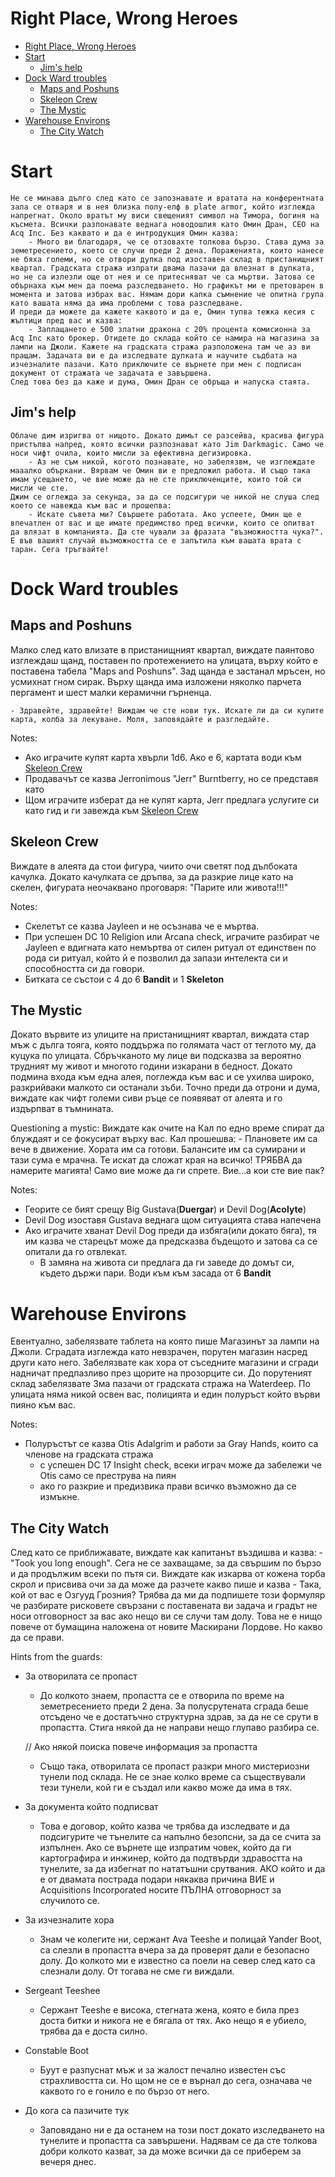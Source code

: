 Right Place, Wrong Heroes
====
- [Right Place, Wrong Heroes](#right-place-wrong-heroes)
- [Start](#start)
  - [Jim's help](#jims-help)
- [Dock Ward troubles](#dock-ward-troubles)
  - [Maps and Poshuns](#maps-and-poshuns)
  - [Skeleon Crew](#skeleon-crew)
  - [The Mystic](#the-mystic)
- [Warehouse Environs](#warehouse-environs)
  - [The City Watch](#the-city-watch)

# Start 
    Не се минава дълго след като се запознавате и вратата на конферентната зала се отваря и в нея близка полу-елф в plate armor, който изглежда напрегнат. Около вратът му виси свещеният символ на Тимора, богиня на късмета. Всички разпонавате веднага новодошлия като Омин Дран, CEO на Acq Inc. Без каквато и да е интродукция Омин казва:
        - Много ви благодаря, че се отзовахте толкова бързо. Става дума за земетресението, което се случи преди 2 дена. Пораженията, които нанесе не бяха големи, но се отвори дупка под изоставен склад в пристанищният квартал. Градската стража изпрати двама пазачи да влезнат в дупката, но не са излезли още от нея и се притесняват че са мъртви. Затова се обърнаха към мен да поема разследването. Но графикът ми е претоварен в момента и затова избрах вас. Нямам дори капка съмнение че опитна група като вашата няма да има проблеми с това разследване.
    И преди да можете да кажете каквото и да е, Омин тупва тежка кесия с жълтици пред вас и казва: 
        - Заплащането е 500 златни дракона с 20% процента комисионна за Acq Inc като брокер. Отидете до склада който се намира на магазина за лампи на Джоли. Кажете на градската стража разположена там че аз ви пращам. Задачата ви е да изследвате дупката и научите съдбата на изчезналите пазачи. Като приключите се върнете при мен с подписан документ от стражата че задачата е завършена.
    След това без да каже и дума, Омин Дран се обръща и напуска стаята.


## Jim's help 
    Облаче дим изригва от нищото. Докато димът се разсейва, красива фигура пристъпва напред, която всички разпознават като Jim Darkmagic. Само че носи чифт очила, които мисли за ефективна дегизировка. 
        - Аз не съм никой, когото познавате, но забелязвм, че изглеждате мааалко объркани. Вярвам че Омин ви е предложил работа. И също така имам усещането, че вие може да не сте приключенците, които той си мисли че сте. 
    Джим се оглежда за секунда, за да се подсигури че никой не слуша след което се навежда към вас и прошепва:
        - Искате съвета ми? Свършете работата. Ако успеете, Омин ще е впечатлен от вас и ще имате предимство пред всички, които се опитват да влязат в компанията. Да сте чували за фразата "възможността чука?". Е във вашият случай възможността се е запътила към вашата врата с таран. Сега тръгвайте!

# Dock Ward troubles
## Maps and Poshuns
   Малко след като влизате в пристанищният квартал, виждате паянтово изглеждаш щанд, поставен по протежението на улицата, върху който е поставена табела "Maps and Poshuns". Зад щанда е застанал мръсен, но усмихнат гном сирак. Върху щанда има изложени няколко парчета пергамент и шест малки керамични гърненца.
    
    - Здравейте, здравейте! Виждам че сте нови тук. Искате ли да си купите карта, колба за лекуване. Моля, заповядайте и разгледайте.
Notes:
  - Ако играчите купят карта хвърли 1d6. Ако е 6, картата води към [Skeleon Crew](#skeleon-crew)
  - Продавачът се казва Jerronimous "Jerr" Burntberry, но се представя като 
  - Щом играчите изберат да не купят карта, Jerr предлага услугите си като гид и ги завежда към [Skeleon Crew](#skeleon-crew)

## Skeleon Crew 
  Виждате в алеята да стои фигура, чиито очи светят под дълбоката качулка. Докато качулката се дръпва, за да разкрие лице като на скелен, фигурата неочаквано проговаря: "Парите или живота!!!"

Notes:
- Скелетът се казва Jayleen и не осъзнава че е мъртва. 
- При успешен DC 10 Religion или Arcana check, играчите разбират че Jayleen е вдигната като немъртва от силен ритуал от единствен по рода си ритуал, който й е позволил да запази интелекта си и способността си да говори.
- Битката се състои с 4 до 6 **Bandit** и 1 **Skeleton**


## The Mystic
  Докато вървите из улиците на пристанищният квартал, виждата стар мъж с дълга тояга, която поддържа по голямата част от теглото му, да куцука по улицата. Сбръчканото му лице ви подсказва за вероятно трудният му живот и многото години изкарани в бедност. Докато подмина входа към една алея, поглежда към вас и се ухилва широко, разкрийваки малкото си останали зъби. Точно преди да отрони и дума, виждате как чифт големи сиви ръце се появяват от алеята и го издърпват в тъмнината.


  Questioning a mystic:
  Виждате как очите на Кал по едно време спират да блуждаят и се фокусират върху вас. Кал прошешва:
    - Плановете им са вече в движение. Хората им са готови. Балансите им са сумирани и тази сума е мрачна. Те искат да сложат края на всичко! ТРЯБВА да намерите магията! Само вие може да ги спрете. Вие...а кои сте вие пак? 

Notes:
- Георите се бият срещу Big Gustava(**Duergar**) и Devil Dog(**Acolyte**)
- Devil Dog изоставя Gustava веднага щом ситуацията става напечена
- Ако играчите хванат Devil Dog преди да избяга(или докато бяга), тя им казва че старецът може да предсказва бъдещото и затова са се опитали да го отвлекат.
  - В замяна на живота си предлага да ги заведе до домът си, където държи пари. Води към към засада от 6 **Bandit**


# Warehouse Environs
  Евентуално, забелязвате таблета на която пише Магазинът за лампи на Джоли. Сградата изглежда като невзрачен, порутен магазин насред други като него. Забелязвате как хора от съседните магазини и сгради надничат предпазливо през щорите на прозорците си. До порутеният склад забелязвате 3ма пазачи от градската стража на Waterdeep. По улицата няма никой освен вас, полицията и един полуръст който върви пияно към вас. 

Notes:
- Полуръстът се казва Otis Adalgrim и работи за Gray Hands, които са членове на градската стража
  - с успешен DC 17 Insight check, всеки играч може да забележи че Otis само се преструва на пиян
  - ако го разкрие и предизвика прави всичко възможно да се измъкне.


## The City Watch
   След като се приближавате, виждате как капитанът въздишва и казва: 
    - "Took you long enough". Сега не се захващаме, за да свършим по бързо и да продължим всеки по пътя си. 
   Виждате как изкарва от кожена торба скрол и присвива очи за да може да разчете какво пише и казва
    - Така, кой от вас е Озгууд Грозния? Трябва да ми да подпишете този формуляр че разбирате рисковете свързани с поставената ви задача и градът не носи отговорност за вас ако нещо ви се случи там долу. Това не е нищо повече от бумащина наложена от новите Маскирани Лордове. Но какво да се прави.

Hints from the guards:
  - За отворилата се пропаст
    - До колкото знаем, пропастта се е отворила по време на земетресението преди 2 дена. За полусрутената сграда беше отсъдено че е достатъчно структурна здрав, за да не се срути в пропастта. Стига някой да не направи нещо глупаво разбира се. 
    
    // Ако някой поиска повече информация за пропастта
    - Също така, отворилата се пропаст разкри много мистериозни тунели под склада. Не се знае колко време са съществували тези тунели, кой ги е създал или какво може да има в тях.
  - За документа който подписват
    - Това е договор, който казва че трябва да изследвате и да подсигурите че тънелите са напълно безопсни, за да се счита за изпълнен. Ако се върнете ще изпратим човек, който да ги картографира и инжинер, който да подтвърди здравостта на тунелите, за да избегнат по нататъшни срутвания. АКО който и да е от двамата пострада подари някаква причина ВИЕ и Acquisitions Incorporated носите ПЪЛНА отговорност за случилото се.
  - За изчезналите хора
    - Знам че колегите ни, сержант Ava Teeshe и полицай Yander Boot, са слезли в пропастта вчера за да проверят дали е безопасно долу. До колкото ми е известно са поели на север след като са слезнали долу. От тогава не сме ги виждали.
  - Sergeant Teeshee
    - Сержант Teeshe е висока, стегната жена, която е била през доста битки и никога не е бягала от тях. Ако нещо я е убиело, трябва да е доста силно.
  - Constable Boot
    - Буут е разпуснат мъж и за жалост печално известен със страхливостта си. Но щом не се е върнал до сега, означава че каквото го е гонило е по бързо от него.
  - До кога са пазичите тук
    - Заповядано ни е да останем на този пост докато изследването на тунелите и пропастта са завършени. Надявам се да сте толкова добри колкото казват, за да може всички да се приберем за вечеря днес. 